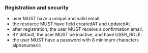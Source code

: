 ### Registration and security

- user MUST have a unique and valid email
- the resource MUST have field createdAT and updatedAt
- after registration, the user MUST receive a confirmation email.
- BY default, the user MUST be inactive, and have USER_ROLE.
- the user MUST have a password with 8 minimum characters alphanumeric